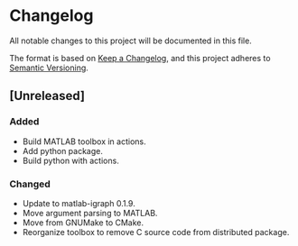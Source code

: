 # Changelog

All notable changes to this project will be documented in this file.

The format is based on [Keep a Changelog](https://keepachangelog.com/en/1.0.0/),
and this project adheres to [Semantic Versioning](https://semver.org/spec/v2.0.0.html).

## [Unreleased]

### Added

- Build MATLAB toolbox in actions.
- Add python package.
- Build python with actions.

### Changed

- Update to matlab-igraph 0.1.9.
- Move argument parsing to MATLAB.
- Move from GNUMake to CMake.
- Reorganize toolbox to remove C source code from distributed package.
